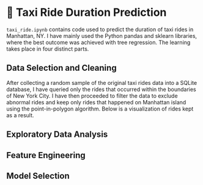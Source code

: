 # 🚕 Taxi Ride Duration Prediction

`taxi_ride.ipynb` contains code used to predict the duration of taxi rides in Manhattan, NY. I have mainly used the Python pandas and sklearn libraries, where the best outcome was achieved with tree regression. The learning takes place in four distinct parts.

## Data Selection and Cleaning

After collecting a random sample of the original taxi rides data into a SQLite database, I have queried only the rides that occurred within the boundaries of New York City. I have then proceeded to filter the data to exclude abnormal rides and keep only rides that happened on Manhattan island using the point-in-polygon algorithm. Below is a visualization of rides kept as a result.

## Exploratory Data Analysis

## Feature Engineering

## Model Selection

